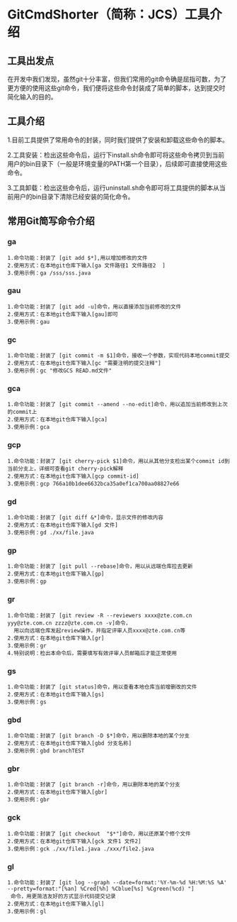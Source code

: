 # GitCmdShorter（简称：JCS）工具介绍

## 工具出发点
   在开发中我们发现，虽然git十分丰富，但我们常用的git命令确是屈指可数，为了更方便的使用这些git命令，我们便将这些命令封装成了简单的脚本，达到提交时简化输入的目的。
   

## 工具介绍
   1.目前工具提供了常用命令的封装，同时我们提供了安装和卸载这些命令的脚本。
   
   2.工具安装：检出这些命令后，运行下install.sh命令即可将这些命令拷贝到当前用户的bin目录下（一般是环境变量的PATH第一个目录），后续即可直接使用这些命令。
   
   3.工具卸载：检出这些命令后，运行uninstall.sh命令即可将工具提供的脚本从当前用户的bin目录下清除已经安装的简化命令。
   
## 常用Git简写命令介绍 

### ga
    1.命令功能：封装了 [git add $*],用以增加修改的文件
    2.使用方式：在本地git仓库下输入[ga 文件路径1 文件路径2  ]
    3.使用示例：ga /sss/sss.java
### gau
    1.命令功能：封装了 [git add -u]命令，用以直接添加当前修改的文件
    2.使用方式：在本地git仓库下输入[gau]即可
    3.使用示例：gau
### gc
    1.命令功能：封装了 [git commit -m $1]命令，接收一个参数，实现代码本地commit提交
    2.使用方式：在本地git仓库下输入[gc "需要注明的提交注释"]
    3.使用示例：gc "修改GCS READ.md文件"	
### gca
    1.命令功能：封装了 [git commit --amend --no-edit]命令，用以追加当前修改到上次的commit上
    2.使用方式：在本地git仓库下输入[gca]
    3.使用示例：gca	
### gcp
    1.命令功能：封装了 [git cherry-pick $1]命令，用以从其他分支检出某个commit id到当前分支上，详细可查看git cherry-pick解释
    2.使用方式：在本地git仓库下输入[gcp commit-id]
    3.使用示例：gcp 766a10b1dee6632bca35a0ef1ca700aa08827e66	
### gd
    1.命令功能：封装了 [git diff &*]命令，显示文件的修改内容
    2.使用方式：在本地git仓库下输入[gd 文件]
    3.使用示例：gd ./xx/file.java	
### gp
    1.命令功能：封装了 [git pull --rebase]命令，用以从远端仓库拉去更新
    2.使用方式：在本地git仓库下输入[gp]
    3.使用示例：gp
### gr
    1.命令功能：封装了 [git review -R --reviewers xxxx@zte.com.cn yyy@zte.com.cn zzzz@zte.com.cn -v]命令，
	  用以向远端仓库发起review操作，并指定评审人员xxxx@zte.com.cn等
    2.使用方式：在本地git仓库下输入[gr]
    3.使用示例：gr		
	4.特别说明：检出本命令后，需要填写有效评审人员邮箱后才能正常使用
### gs
    1.命令功能：封装了 [git status]命令，用以查看本地仓库当前增删改的文件
    2.使用方式：在本地git仓库下输入[gs]
    3.使用示例：gs
### gbd
    1.命令功能：封装了 [git branch -D $*]命令，用以删除本地的某个分支
    2.使用方式：在本地git仓库下输入[gbd 分支名称]
    3.使用示例：gbd branchTEST
### gbr
    1.命令功能：封装了 [git branch -r]命令，用以删除本地的某个分支
    2.使用方式：在本地git仓库下输入[gbr]
    3.使用示例：gbr
### gck
    1.命令功能：封装了 [git checkout  "$*"]命令，用以还原某个修个文件
    2.使用方式：在本地git仓库下输入[gck 文件1 文件2]
    3.使用示例：gck ./xx/file1.java ./xxx/file2.java	
### gl
    1.命令功能：封装了 [git log --graph --date=format:'%Y-%m-%d %H:%M:%S %A' --pretty=format:"[%an] %Cred[%h] %Cblue[%s] %Cgreen(%cd) "]
     命令，用更简洁友好的方式显示代码提交记录
    2.使用方式：在本地git仓库下输入[gl]
    3.使用示例：gl
